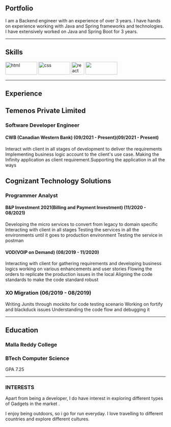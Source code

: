## Portfolio

I am a Backend engineer with an experience of over 3 years. I have hands on experience working with Java and Spring frameworks and technologies. I have extensively worked on Java and Spring Boot for 3 years.

---

## Skills

<p align='left'>
  <img src="https://upload.wikimedia.org/wikipedia/commons/thumb/e/e9/Java-Debugging-Tips-881x441.jpg/800px-Java-Debugging-Tips-881x441.jpg" alt="html" width="100" height="40">
  <img src='https://res.cloudinary.com/practicaldev/image/fetch/s--zrUJwvgZ--/c_imagga_scale,f_auto,fl_progressive,h_900,q_auto,w_1600/https://dev-to-uploads.s3.amazonaws.com/uploads/articles/bupbqc9fctvw4j7r14it.png' alt="css" width="100" height="40">
  
   <img src="https://techcrunch.com/wp-content/uploads/2015/09/gitlab.png" alt="react" width="auto" height="40"/>
   <img src="https://webapp.io/blog/content/images/2019/11/postgres.png" width="100" height="40"/>
</p>

---

## Experience

## Temenos Private Limited
### **Software Developer Engineer**
#### CWB (Canadian Western Bank) (09/2021 - Present)(09/2021 - Present)

Interact with client in all stages of development to deliver the requirements
Implementing business logic account to the client's use case.
Making the Infinity application as client requirement.Supporting the application in all the ways


## Cognizant Technology Solutions
### **Programmer Analyst**
#### B&P Investment 2021(Billing and Payment Investment) (11/2020 - 08/2021)

Developing the micro services to convert from legacy to domain specific
Interacting with client in all stages
Testing the services in all the environments until it goes to production environment
Testing the service in postman

#### VOD(VOIP on Demand) (08/2019 - 11/2020)

Interacting with client for gathering requirements and developing business logics
working on various enhancements and user stories
Flowing the orders to replicate the production issues in the local Aligning the code standards to make the code standard robust

### XO Migration (06/2019 - 08/2019)

Writing Junits through mockito for code testing scenario Working on fortify and blackduck issues
Understanding the code flow and debugging it

---

## Education

### **Malla Reddy College**
### BTech Computer Science
GPA 7.25

---

### INTERESTS
Apart from being a developer, I do have interest in exploring different types of Gadgets in the market .

I enjoy being outdoors, so i go for run everyday. I love travelling to different countries and explore different cultures.
